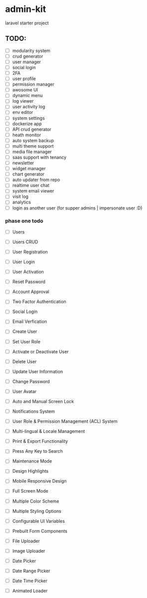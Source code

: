 # admin-kit
laravel starter project

## TODO:
- [ ] modularity system
- [ ] crud generator
- [ ] user manager
- [ ] social login
- [ ] 2FA
- [ ] user profile
- [ ] permission manager
- [ ] awosome UI
- [ ] dynamic menu
- [ ] log viewer
- [ ] user activity log
- [ ] env editor
- [ ] system settings
- [ ] dockerize app
- [ ] API crud generator
- [ ] heath monitor
- [ ] auto system backup
- [ ] multi theme support
- [ ] media file manager
- [ ] saas support with tenancy
- [ ] newsletter
- [ ] widget manager
- [ ] chart generator
- [ ] auto updater from repo
- [ ] realtime user chat
- [ ] system email viewer
- [ ] visit log
- [ ] analytics
- [ ] login as another user (for supper admins  | impersonate user :D)  

### phase one todo
- [ ] Users
- [ ] Users CRUD
- [ ] User Registration
- [ ] User Login
- [ ] User Activation
- [ ] Reset Password
- [ ] Account Approval
- [ ] Two Factor Authentication
- [ ] Social Login
- [ ] Email Verfication
- [ ] Create User
- [ ] Set User Role
- [ ] Activate or Deactivate User
- [ ] Delete User
- [ ] Update User Information
- [ ] Change Password
- [ ] User Avatar
- [ ] Auto and Manual Screen Lock
- [ ] Notifications System
- [ ] User Role & Permission Management (ACL) System
- [ ] Multi-lingual & Locale Management
- [ ] Print & Export Functionality
- [ ] Press Any Key to Search
- [ ] Maintenance Mode

- [ ] Design Highlights
- [ ] Mobile Responsive Design
- [ ] Full Screen Mode
- [ ] Multiple Color Scheme
- [ ] Multiple Styling Options
- [ ] Configurable UI Variables
- [ ] Prebuilt Form Components
- [ ] File Uploader
- [ ] Image Uploader
- [ ] Date Picker
- [ ] Date Range Picker
- [ ] Date Time Picker
- [ ] Animated Loader



